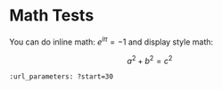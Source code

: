 # Math Tests

You can do inline math: $e^{i\pi} = -1$ and display style math:  

$$a^2 + b^2 = c^2$$

```{youtube} jnxqHcObNK4
:url_parameters: ?start=30
```

<!---
<iframe height="490" src="https://demo.webwork.rochester.edu/webwork2/html2xml?
&answersSubmitted=0
&sourceFilePath=Library/Rochester/setAlgebra01RealNumbers/lhp1_31-34_mo.pg
&problemSeed=123567890
&displayMode=MathJax
&courseID=daemon_course
&userID=daemon
&course_password=daemon
&outputformat=simple" width="540">
</iframe>
--->

<script src="../../_static/vectorious.js">
</script>
<script src="../../_static/matrix-TeX.js">
</script>